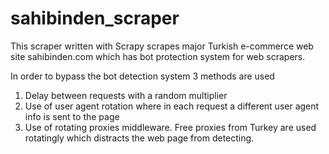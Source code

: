 # sahibinden_scraper
This scraper written with Scrapy scrapes major Turkish e-commerce web site sahibinden.com which has bot protection system for web scrapers.

In order to bypass the bot detection system 3 methods are used

1) Delay between requests with a random multiplier
2) Use of user agent rotation where in each request a different user agent info is sent to the page
3) Use of rotating proxies middleware. Free proxies from Turkey are used rotatingly which distracts the web page from detecting.
